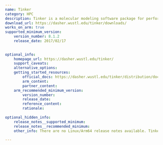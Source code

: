 ```yaml
---
name: Tinker
category: HPC
description: Tinker is a molecular modeling software package for performing molecular mechanics and dynamics simulations using force field methods.
download_url: https://dasher.wustl.edu/tinker/downloads/
works_on_arm: true
supported_minimum_version:
    version_number: 8.1.2
    release_date: 2017/02/17
 
 
optional_info:
    homepage_url: https://dasher.wustl.edu/tinker/
    support_caveats:
    alternative_options:
    getting_started_resources:
        official_docs: https://dasher.wustl.edu/tinker/distribution/doc/sphinx/tinker/_build/html/text/installation.html#building-your-own-executables
        arm_content:
        partner_content:
    arm_recommended_minimum_version:
        version_number:
        release_date:
        reference_content:
        rationale:
 
optional_hidden_info:
    release_notes__supported_minimum:
    release_notes__recommended_minimum:
    other_info: There are no Linux/Arm64 release notes available. Tinker version 8.1.2 can be built from source (tar) on Linux Arm64 platform via make.
 
---
```

